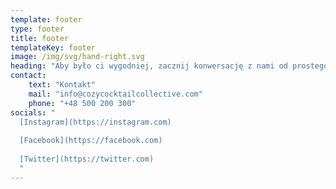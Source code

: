 ```yaml
---
template: footer
type: footer
title: footer
templateKey: footer
image: /img/svg/hand-right.svg
heading: "Aby było ci wygodniej, zacznij konwersację z nami od prostego formularza, po którym bezwłocznie się z Tobą skontaktujemy w sprawie ustalenia dalszczych szczegółów"
contact:
    text: "Kontakt"
    mail: "info@cozycocktailcollective.com"
    phone: "+48 500 200 300"
socials: "
  [Instagram](https://instagram.com)    
    
  [Facebook](https://facebook.com)  
    
  [Twitter](https://twitter.com)  
  "
---
```

